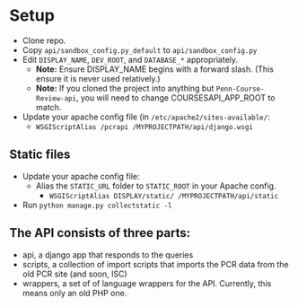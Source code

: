 # Setup

- Clone repo.
- Copy `api/sandbox_config.py_default` to `api/sandbox_config.py`
- Edit `DISPLAY_NAME`, `DEV_ROOT`, and `DATABASE_*` appropriately.
    - **Note:** Ensure DISPLAY_NAME begins with a forward slash. (This ensure it is never used relatively.)
    - **Note:** If you cloned the project into anything but `Penn-Course-Review-api`, you will need to change COURSESAPI_APP_ROOT to match.
- Update your apache config file (in `/etc/apache2/sites-available/`:
    - `WSGIScriptAlias /pcrapi /MYPROJECTPATH/api/django.wsgi`

## Static files
- Update your apache config file:
    - Alias the `STATIC_URL` folder to `STATIC_ROOT` in your Apache config.
        - `WSGIScriptAlias DISPLAY/static/ /MYPROJECTPATH/api/static`
- Run `python manage.py collectstatic -l`

## The API consists of three parts:

- api, a django app that responds to the queries
- scripts, a collection of import scripts that imports the PCR data from the old PCR site (and soon, ISC)
- wrappers, a set of of language wrappers for the API.  Currently, this means only an old PHP one.
